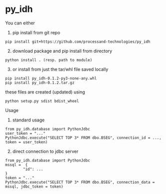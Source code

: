 # py_idh

You can either
1. pip install from git repo
```
pip install git+https://github.com/processand-technologies/py_idh
```
2. download package and pip install from directory
```
python install . (resp. path to module)
```    
3. or install from just the tar/whl file saved locally
```
pip install py_idh-0.1.2-py3-none-any.whl
pip install py_idh-0.1.2.tar.gz
```
these files are created (updated) using
```
python setup.py sdist bdist_wheel
```

Usage
1. standard usage
```
from py_idh.database import PythonJdbc
user_token = "..." 
PythonJdbc.execute("SELECT TOP 3* FROM dbo.BSEG", connection_id = ..., token = user_token)
```
2. direct connection to jdbc server
```
from py_idh.database import PythonJdbc
mssql =  {
        "id": ...
}
token = "..."
PythonJdbc.execute("SELECT TOP 3* FROM dbo.BSEG", connection_data = mssql, jdbc_token = token)
```